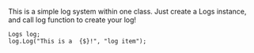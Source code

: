 This is a simple log system within one class.
Just create a Logs instance, and call log function to create your log!
```
Logs log;
log.Log("This is a  {$}!", "log item");
```
